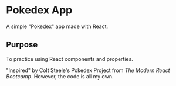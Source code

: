 # Pokedex App

A simple "Pokedex" app made with React.

## Purpose

To practice using React components and properties.

"Inspired" by Colt Steele's Pokedex Project from _The Modern React Bootcamp_. However, the code is all my own.
